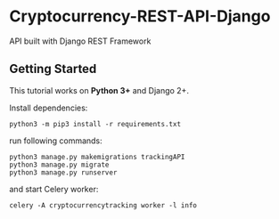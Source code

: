 # Cryptocurrency-REST-API-Django
API built with Django REST Framework

## Getting Started

This tutorial works on **Python 3+** and Django 2+.

Install dependencies:

```
python3 -m pip3 install -r requirements.txt
```

run following commands:

```
python3 manage.py makemigrations trackingAPI
python3 manage.py migrate
python3 manage.py runserver
```
and start Celery worker:

```
celery -A cryptocurrencytracking worker -l info
```
